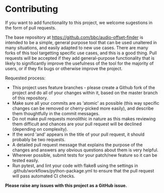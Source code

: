 # Contributing

If you want to add functionality to this project, we welcome sugestions in the form of pull requests.

The base repository at https://github.com/bbc/audio-offset-finder is intended to be a simple, general purpose tool that can be used unaltered in many situations, and easily adapted to new use cases.
There are many forks of this tool targetting specific use cases, and this is a good thing.
Pull requests will be accepted if they add general-purpose functionality that is likely to significantly improve the usefulness of the tool for the majority of users, or if they fix bugs or otherwise improve the project.

Requested process:
 * This project uses feature branches - please create a Github fork of the project and do all of your changes within it, based on the master branch of this repository.
 * Make sure all your commits are as 'atomic' as possible (this way specific changes can be removed or cherry-picked more easily), and describe them thoughtfully in the commit messages.
 * Do not make pull requests monolithic in nature as this makes reviewing them difficult and chances are your pull request will be declined (depending on complexity).
 * If the word 'and' appears in the title of your pull request, it should probably be two requests.
 * A detailed pull request message that explains the purpose of the changes and answers any obvious questions about them is very helpful.
 * Wherever possible, submit tests for your patch/new feature so it can be tested easily.
 * Run pytest, and lint your code with flake8 using the settings in .github/workflows/python-package.yml to ensure that the pull request will pass automated CI checks.

**Please raise any issues with this project as a GitHub issue.**
